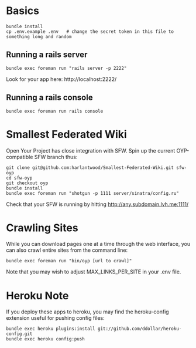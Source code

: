 Basics
======

    bundle install
    cp .env.example .env   # change the secret token in this file to something long and random

Running a rails server
----------------------

    bundle exec foreman run "rails server -p 2222"

Look for your app here: http://localhost:2222/

Running a rails console
-----------------------

    bundle exec foreman run rails console

Smallest Federated Wiki
=======================

Open Your Project has close integration with SFW.
Spin up the current OYP-compatible SFW branch thus:

    git clone git@github.com:harlantwood/Smallest-Federated-Wiki.git sfw-oyp
    cd sfw-oyp
    git checkout oyp
    bundle install
    bundle exec foreman run "shotgun -p 1111 server/sinatra/config.ru"

Check that your SFW is running by hitting http://any.subdomain.lvh.me:1111/

Crawling Sites
==============

While you can download pages one at a time through the web interface,
you can also crawl entire sites from the command line:

    bundle exec foreman run "bin/oyp [url to crawl]"

Note that you may wish to adjust MAX_LINKS_PER_SITE in your .env file.

Heroku Note
===========

If you deploy these apps to heroku, you may find the heroku-config extension useful for pushing config files:

    bundle exec heroku plugins:install git://github.com/ddollar/heroku-config.git
    bundle exec heroku config:push

